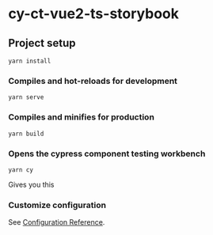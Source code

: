 # cy-ct-vue2-ts-storybook

## Project setup

```
yarn install
```

### Compiles and hot-reloads for development

```
yarn serve
```

### Compiles and minifies for production

```
yarn build
```

### Opens the cypress component testing workbench

```
yarn cy
```

Gives you this

### Customize configuration

See [Configuration Reference](https://cli.vuejs.org/config/).
